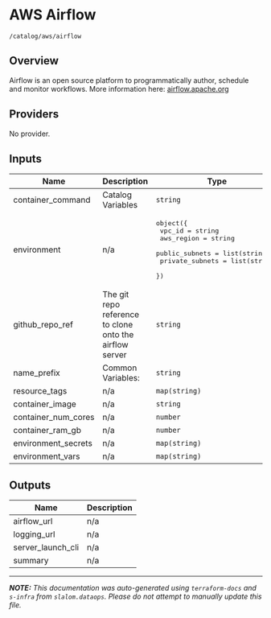 
# AWS Airflow

`/catalog/aws/airflow`

## Overview


Airflow is an open source platform to programmatically author, schedule and monitor workflows. More information here: [airflow.apache.org](https://airflow.apache.org/)

## Providers

No provider.

## Inputs

| Name | Description | Type | Default | Required |
|------|-------------|------|---------|:-----:|
| container\_command | Catalog Variables | `string` | n/a | yes |
| environment | n/a | <pre>object({<br>    vpc_id          = string<br>    aws_region      = string<br>    public_subnets  = list(string)<br>    private_subnets = list(string)<br>  })</pre> | n/a | yes |
| github\_repo\_ref | The git repo reference to clone onto the airflow server | `string` | n/a | yes |
| name\_prefix | Common Variables: | `string` | n/a | yes |
| resource\_tags | n/a | `map(string)` | n/a | yes |
| container\_image | n/a | `string` | `"airflow"` | no |
| container\_num\_cores | n/a | `number` | `2` | no |
| container\_ram\_gb | n/a | `number` | `4` | no |
| environment\_secrets | n/a | `map(string)` | `{}` | no |
| environment\_vars | n/a | `map(string)` | `{}` | no |

## Outputs

| Name | Description |
|------|-------------|
| airflow\_url | n/a |
| logging\_url | n/a |
| server\_launch\_cli | n/a |
| summary | n/a |

---------------------

_**NOTE:** This documentation was auto-generated using
`terraform-docs` and `s-infra` from `slalom.dataops`.
Please do not attempt to manually update this file._
